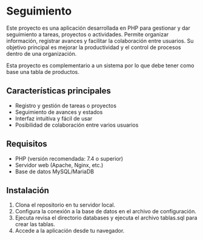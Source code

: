 # Seguimiento

Este proyecto es una aplicación desarrollada en PHP para gestionar y dar seguimiento a tareas, proyectos o actividades. Permite organizar información, registrar avances y facilitar la colaboración entre usuarios. Su objetivo principal es mejorar la productividad y el control de procesos dentro de una organización.

Esta proyecto es complementario a un sistema por lo que debe tener como base una tabla de productos.

## Características principales

- Registro y gestión de tareas o proyectos
- Seguimiento de avances y estados
- Interfaz intuitiva y fácil de usar
- Posibilidad de colaboración entre varios usuarios

## Requisitos

- PHP (versión recomendada: 7.4 o superior)
- Servidor web (Apache, Nginx, etc.)
- Base de datos MySQL/MariaDB

## Instalación

1. Clona el repositorio en tu servidor local.
2. Configura la conexión a la base de datos en el archivo de configuración.
3. Ejecuta revisa el directorio databases y ejecuta el archivo tablas.sql para crear las tablas.
4. Accede a la aplicación desde tu navegador.

